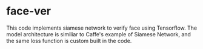 # face-ver

This  code implements siamese network to verify face using Tensorflow. The model architecture is similiar to Caffe's example of Siamese Network, and the same loss function is custom built in the code.
